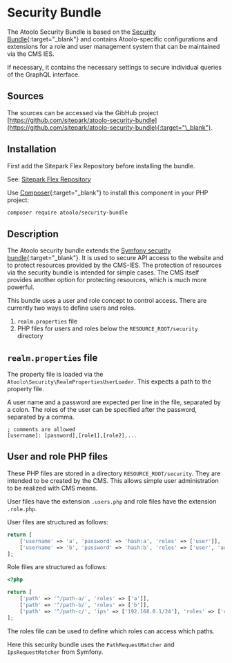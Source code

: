 # Security Bundle

The Atoolo Security Bundle is based on the [Security Bundle](https://symfony.com/components/Security%20Bundle){:target="\_blank"} and contains Atoolo-specific configurations and extensions for a role and user management system that can be maintained via the CMS IES.

If necessary, it contains the necessary settings to secure individual queries of the GraphQL interface.

## Sources

The sources can be accessed via the GibHub project [https://github.com/sitepark/atoolo-security-bundle](https://github.com/sitepark/atoolo-security-bundle){:target="\_blank"}.

## Installation

First add the Sitepark Flex Repository before installing the bundle.

See: [Sitepark Flex Repository](../symfony-flex-integration.md#sitepark-flex-repository)

Use [Composer](https://getcomposer.org/){:target="\_blank"} to install this component in your PHP project:

```sh
composer require atoolo/security-bundle
```

## Description

The Atoolo security bundle extends the [Symfony security bundle](https://symfony.com/components/Security%20Bundle){:target="\_blank"}. It is used to secure API access to the website and to protect resources provided by the CMS-IES. The protection of resources via the security bundle is intended for simple cases. The CMS itself provides another option for protecting resources, which is much more powerful.

This bundle uses a user and role concept to control access. There are currently two ways to define users and roles.

1. `realm.properties` file
2. PHP files for users and roles below the `RESOURCE_ROOT/security` directory

## `realm.properties` file

The property file is loaded via the `Atoolo\Security\RealmPropertiesUserLoader`. This expects a path to the property file.

A user name and a password are expected per line in the file, separated by a colon. The roles of the user can be specified after the password, separated by a comma.

```properties
; comments are allowed
[username]: [password],[role1],[role2],...
```

## User and role PHP files

These PHP files are stored in a directory `RESOURCE_ROOT/security`. They are intended to be created by the CMS. This allows simple user administration to be realized with CMS means.

User files have the extension `.users.php` and role files have the extension `.role.php`.

User files are structured as follows:

```php
return [
    ['username' => 'a', 'password' => 'hash:a', 'roles' => ['user']],
    ['username' => 'b', 'password' => 'hash:b', 'roles' => ['user', 'admin']],
];
```

Role files are structured as follows:

```php
<?php

return [
    ['path' => '^/path-a/', 'roles' => ['a']],
    ['path' => '^/path-b/', 'roles' => ['b']],
    ['path' => '^/path-c/', 'ips' => ['192.168.0.1/24'], 'roles' => ['c']]
];
```

The roles file can be used to define which roles can access which paths.

Here this security bundle uses the `PathRequestMatcher` and `IpsRequestMatcher` from Symfony.
